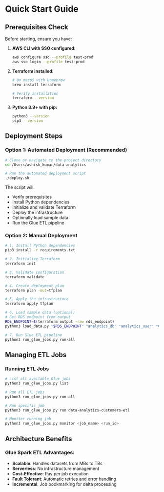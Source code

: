 # Quick Start Guide

## Prerequisites Check

Before starting, ensure you have:

1. **AWS CLI with SSO configured:**
   ```bash
   aws configure sso --profile test-prod
   aws sso login --profile test-prod
   ```

2. **Terraform installed:**
   ```bash
   # On macOS with Homebrew
   brew install terraform
   
   # Verify installation
   terraform --version
   ```

3. **Python 3.9+ with pip:**
   ```bash
   python3 --version
   pip3 --version
   ```

## Deployment Steps

### Option 1: Automated Deployment (Recommended)

```bash
# Clone or navigate to the project directory
cd /Users/ashish_kumar/data-analytics

# Run the automated deployment script
./deploy.sh
```

The script will:
- Verify prerequisites
- Install Python dependencies
- Initialize and validate Terraform
- Deploy the infrastructure
- Optionally load sample data
- Run the Glue ETL pipeline

### Option 2: Manual Deployment

```bash
# 1. Install Python dependencies
pip3 install -r requirements.txt

# 2. Initialize Terraform
terraform init

# 3. Validate configuration
terraform validate

# 4. Create deployment plan
terraform plan -out=tfplan

# 5. Apply the infrastructure
terraform apply tfplan

# 6. Load sample data (optional)
# Get RDS endpoint from output
RDS_ENDPOINT=$(terraform output -raw rds_endpoint)
python3 load_data.py "$RDS_ENDPOINT" "analytics_db" "analytics_user" "ChangeMe123!"

# 7. Run Glue ETL pipeline
python3 run_glue_jobs.py run-all
```

## Managing ETL Jobs

### Running ETL Jobs
```bash
# List all available Glue jobs
python3 run_glue_jobs.py list

# Run all ETL jobs
python3 run_glue_jobs.py run-all

# Run specific job
python3 run_glue_jobs.py run data-analytics-customers-etl

# Monitor running job
python3 run_glue_jobs.py monitor <job_name> <run_id>
```

## Architecture Benefits

### Glue Spark ETL Advantages:
- **Scalable**: Handles datasets from MBs to TBs
- **Serverless**: No infrastructure management
- **Cost-Effective**: Pay per job execution
- **Fault Tolerant**: Automatic retries and error handling
- **Incremental**: Job bookmarking for delta processing